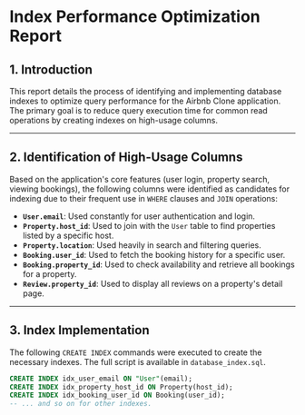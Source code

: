 # Index Performance Optimization Report

## 1. Introduction

This report details the process of identifying and implementing database indexes to optimize query performance for the Airbnb Clone application. The primary goal is to reduce query execution time for common read operations by creating indexes on high-usage columns.

---

## 2. Identification of High-Usage Columns

Based on the application's core features (user login, property search, viewing bookings), the following columns were identified as candidates for indexing due to their frequent use in `WHERE` clauses and `JOIN` operations:

- **`User.email`**: Used constantly for user authentication and login.
- **`Property.host_id`**: Used to join with the `User` table to find properties listed by a specific host.
- **`Property.location`**: Used heavily in search and filtering queries.
- **`Booking.user_id`**: Used to fetch the booking history for a specific user.
- **`Booking.property_id`**: Used to check availability and retrieve all bookings for a property.
- **`Review.property_id`**: Used to display all reviews on a property's detail page.

---

## 3. Index Implementation

The following `CREATE INDEX` commands were executed to create the necessary indexes. The full script is available in `database_index.sql`.

```sql
CREATE INDEX idx_user_email ON "User"(email);
CREATE INDEX idx_property_host_id ON Property(host_id);
CREATE INDEX idx_booking_user_id ON Booking(user_id);
-- ... and so on for other indexes.